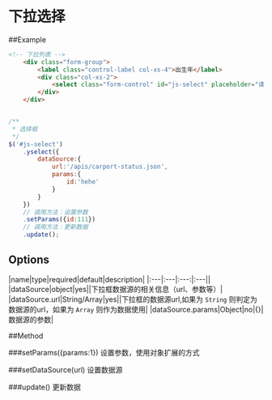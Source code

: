 # 下拉选择

##Example

```html
<!-- 下拉列表 -->
    <div class="form-group">
        <label class="control-label col-xs-4">出生年</label>
        <div class="col-xs-2">
            <select class="form-control" id="js-select" placeholder="请选择出生年月"></select>
        </div>
    </div>
```


```javascript

/**
 * 选择框
 */
$('#js-select')
    .yselect({
        dataSource:{
            url:'/apis/carport-status.json',
            params:{
                id:'hehe'
            }
        }
    })
    // 调用方法：设置参数
    .setParams({id:111})
    // 调用方法：更新数据
    .update();

```
## Options
|name|type|required|default|description|
|:---|:---|:---:|:---||
|dataSource|object|yes||下拉框数据源的相关信息（url、参数等）|
|dataSource.url|String/Array|yes||下拉框的数据源url,如果为 ``String`` 则判定为数据源的url，如果为 ``Array`` 则作为数据使用|
|dataSource.params|Object|no|{}|数据源的参数|

##Method

###setParams({params:1})
设置参数，使用对象扩展的方式

###setDataSource(url)
设置数据源

###update()
更新数据

